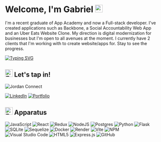 # Welcome, I'm Gabriel <img src="https://raw.githubusercontent.com/Tarikul-Islam-Anik/Animated-Fluent-Emojis/master/Emojis/Hand%20gestures/Waving%20Hand%20Dark%20Skin%20Tone.png" alt="Waving Hand Dark Skin Tone" width="25" height="25" /> 

I'm a recent graduate of App Academy and now a Full-stack developer. I've created applications such as Backbone, a Social Accountability Web App and an Uber Eats Website Clone. My direction is digital modernization for businesses but I'm open to all avenues at the moment. I currently have 2 clients that I'm working with to create website/apps for. Stay to see the progress. 


[![Typing SVG](https://readme-typing-svg.demolab.com?font=Fira+Code&pause=1000&color=31FF00AD&width=435&lines=Full-Stack+Software+Engineer;Digital+Solutions+Architect;Music+Enthusiast+)](https://git.io/typing-svg)

## <img src="https://raw.githubusercontent.com/Tarikul-Islam-Anik/Animated-Fluent-Emojis/master/Emojis/Hand%20gestures/Folded%20Hands%20Medium-Dark%20Skin%20Tone.png" alt="Folded Hands Medium-Dark Skin Tone" width="25" height="25" /> Let's tap in! 
![Jordan Connect](https://media4.giphy.com/media/v1.Y2lkPTc5MGI3NjExM2lyZ29obmZ6djV0MDBjbTR2YnBrMjk5ZDU1ZnltaWdseXQ0eXBmNSZlcD12MV9pbnRlcm5hbF9naWZfYnlfaWQmY3Q9Zw/Xoc3XpBrElaYo/giphy.gif)

[![LinkedIn](https://img.shields.io/badge/linkedin-%230077B5.svg?style=for-the-badge&logo=linkedin&logoColor=white)](https://www.linkedin.com/in/gabriel-deane) [![Portfolio](https://img.shields.io/badge/Portfolio-%23000000.svg?style=for-the-badge&logo=firefox&logoColor=#FF7139)](https://gabrdean.github.io/)

## <img src="https://raw.githubusercontent.com/Tarikul-Islam-Anik/Animated-Fluent-Emojis/master/Emojis/Objects/Backpack.png" alt="Backpack" width="25" height="25" /> Apparatus

![JavaScript](https://img.shields.io/badge/javascript-%23323330.svg?style=for-the-badge&logo=javascript&logoColor=%23F7DF1E) ![React](https://img.shields.io/badge/react-%2320232a.svg?style=for-the-badge&logo=react&logoColor=%2361DAFB) ![Redux](https://img.shields.io/badge/redux-%23593d88.svg?style=for-the-badge&logo=redux&logoColor=white) ![NodeJS](https://img.shields.io/badge/node.js-6DA55F?style=for-the-badge&logo=node.js&logoColor=white) ![Postgres](https://img.shields.io/badge/postgres-%23316192.svg?style=for-the-badge&logo=postgresql&logoColor=white) ![Python](https://img.shields.io/badge/python-3670A0?style=for-the-badge&logo=python&logoColor=ffdd54) ![Flask](https://img.shields.io/badge/flask-%23000.svg?style=for-the-badge&logo=flask&logoColor=white) ![SQLite](https://img.shields.io/badge/sqlite-%2307405e.svg?style=for-the-badge&logo=sqlite&logoColor=white) ![Sequelize](https://img.shields.io/badge/Sequelize-52B0E7?style=for-the-badge&logo=Sequelize&logoColor=white) ![Docker](https://img.shields.io/badge/docker-%230db7ed.svg?style=for-the-badge&logo=docker&logoColor=white) ![Render](https://img.shields.io/badge/Render-%46E3B7.svg?style=for-the-badge&logo=render&logoColor=white) 
![Vite](https://img.shields.io/badge/vite-%23646CFF.svg?style=for-the-badge&logo=vite&logoColor=white) ![NPM](https://img.shields.io/badge/NPM-%23CB3837.svg?style=for-the-badge&logo=npm&logoColor=white) ![Visual Studio Code](https://img.shields.io/badge/Visual%20Studio%20Code-0078d7.svg?style=for-the-badge&logo=visual-studio-code&logoColor=white) ![HTML5](https://img.shields.io/badge/html5-%23E34F26.svg?style=for-the-badge&logo=html5&logoColor=white) ![Express.js](https://img.shields.io/badge/express.js-%23404d59.svg?style=for-the-badge&logo=express&logoColor=%2361DAFB) ![GitHub](https://img.shields.io/badge/github-%23121011.svg?style=for-the-badge&logo=github&logoColor=white)
<!---
gabrdean/gabrdean is a ✨ special ✨ repository because its `README.md` (this file) appears on your GitHub profile.
You can click the Preview link to take a look at your changes.
--->
